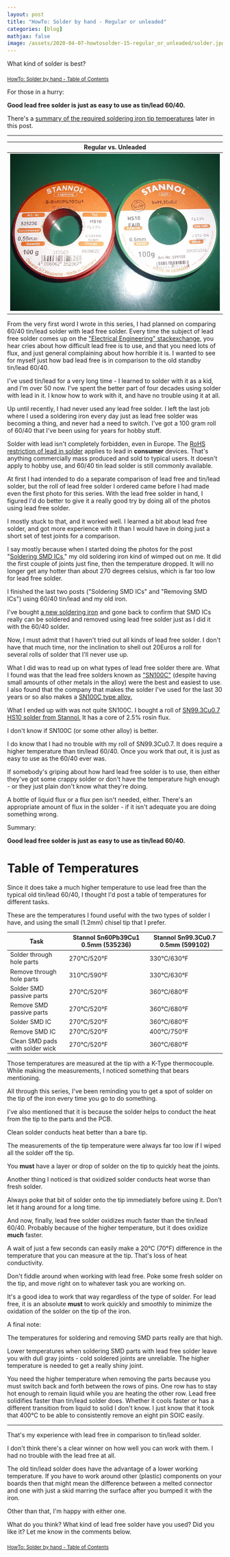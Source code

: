 ```yaml
---
layout: post
title: "HowTo: Solder by hand - Regular or unleaded"
categories: [blog]
mathjax: false
image: /assets/2020-04-07-howtosolder-15-regular_or_unleaded/solder.jpg
---  
```

What kind of solder is best?

<sub>[HowTo: Solder by hand - Table of Contents](howtosolder-toc)</sub> 

For those in a hurry:

**Good lead free solder is just as easy to use as tin/lead 60/40.** 

There's a [summary of the required soldering iron tip temperatures](#table-of-temperatures) later in this post.

------------------

|Regular vs. Unleaded|
|--------|
|![Regular vs. Unleaded](/assets/2020-04-07-howtosolder-15-regular_or_unleaded/solder.jpg)|

From the very first word I wrote in this series, I had planned on comparing 60/40 tin/lead solder with lead free solder.  Every time the subject of lead free solder comes up on the ["Electrical Engineering" stackexchange,](https://electronics.stackexchange.com/) you hear cries about how difficult lead free is to use, and that you need lots of flux, and just general complaining about how horrible it is.  I wanted to see for myself just how bad lead free is in comparison to the old standby tin/lead 60/40.

I've used tin/lead for a very long time - I learned to solder with it as a kid, and I'm over 50 now.  I've spent the better part of four decades using solder with lead in it.  I know how to work with it, and have no trouble using it at all.

Up until recently, I had never used any lead free solder.  I left the last job where I used a soldering iron every day just as lead free solder was becoming a thing, and never had a need to switch.  I've got a 100 gram roll of 60/40 that I've been using for years for hobby stuff.

Solder with lead isn't completely forbidden, even in Europe.  The [RoHS restriction of lead in solder](https://en.wikipedia.org/wiki/Solder#Lead-free_solder) applies to lead in **consumer** devices.  That's anything commercially mass produced and sold to typical users.  It doesn't apply to hobby use, and 60/40 tin lead solder is still commonly available.

At first I had intended to do a separate comparison of lead free and tin/lead solder, but the roll of lead free solder I ordered came before I had made even the first photo for this series.  With the lead free solder in hand, I figured I'd do better to give it a really good try by doing all of the photos using lead free solder.

I mostly stuck to that, and it worked well.  I learned a bit about lead free solder, and got more experience with it than I would have in doing just a short set of test joints for a comparison.

I say mostly because when I started doing the photos for the post "[Soldering SMD ICs](howtosolder-13soldersmdic)," my old soldering iron kind of wimped out on me.  It did the first couple of joints just fine, then the temperature dropped.  It will no longer get any hotter than about 270 degrees celsius, which is far too low for lead free solder.

I finished the last two posts ("Soldering SMD ICs" and "Removing SMD ICs") using 60/40 tin/lead and my old iron.

I've bought [a new soldering iron](howtosolder-16-new-soldering-iron) and gone back to confirm that SMD ICs really can be soldered and removed using lead free solder just as I did it with the 60/40 solder.

Now, I must admit that I haven't tried out all kinds of lead free solder.  I don't have that much time, nor the inclination to shell out 20Euros a roll for several rolls of solder that I'll never use up.

What I did was to read up on what types of lead free solder there are.  What I found was that the lead free solders known as ["SN100C"](http://nihonsuperior.co.jp/english/product/leadfree/core/) (despite having small amounts of other metals in the alloy) were the best and easiest to use.  I also found that the company that makes the solder I've used for the last 30 years or so also makes a [SN100C type alloy.](https://www.stannol.de/en/news/news/sn100c/)

What I ended up with was not quite SN100C.  I bought a roll of [SN99.3Cu0.7 HS10 solder from Stannol.](https://www.conrad.com/p/stannol-hs10-fair-solder-reel-sn993cu07-100-g-05-mm-1414237) It has a core of 2.5% rosin flux.

I don't know if SN100C (or some other alloy) is better.

I do know that I had no trouble with my roll of SN99.3Cu0.7.  It does require a higher temperature than tin/lead 60/40.  Once you work that out, it is just as easy to use as the 60/40 ever was.

If somebody's griping about how hard lead free solder is to use, then either they've got some crappy solder or don't have the temperature high enough - or they just plain don't know what they're doing.

A bottle of liquid flux or a flux pen isn't needed, either.  There's an appropriate amount of flux in the solder - if it isn't adequate you are doing something wrong.

Summary:

**Good lead free solder is just as easy to use as tin/lead 60/40.**

# Table of Temperatures

Since it does take a much higher temperature to use lead free than the typical old tin/lead 60/40, I thought I'd post a table of temperatures for different tasks.

These are the temperatures I found useful with the two types of solder I have, and using the small (1.2mm) chisel tip that I prefer.

|Task| Stannol Sn60Pb39Cu1 0.5mm (535236)|Stannol Sn99.3Cu0.7 0.5mm (599102)|
|----|-----------------------------------|---------------------------------|
|Solder through hole parts|270°C/520°F|330°C/630°F   |
|Remove through hole parts|310°C/590°F|330°C/630°F   |
|Solder SMD passive parts|270°C/520°F|360°C/680°F    |
|Remove SMD passive parts|270°C/520°F|360°C/680°F    |
|Solder SMD IC|270°C/520°F|360°C/680°F|
|Remove SMD IC|270°C/520°F|400°C/750°F    |
|Clean SMD pads with solder wick|270°C/520°F|360°C/680°F|

Those temperatures are measured at the tip with a K-Type thermocouple.  While making the measurements, I noticed something that bears mentioning.

All through this series, I've been reminding you to get a spot of solder on the tip of the iron every time you go to do something.

I've also mentioned that it is because the solder helps to conduct the heat from the tip to the parts and the PCB.

Clean solder conducts heat better than a bare tip.

The measurements of the tip temperature were always far too low if I wiped all the solder off the tip.

You **must** have a layer or drop of solder on the tip to quickly heat the joints.

Another thing I noticed is that oxidized solder conducts heat worse than fresh solder.

Always poke that bit of solder onto the tip immediately before using it.  Don't let it hang around for a long time.

And now, finally, lead free solder oxidizes much faster than the tin/lead 60/40.  Probably because of the higher temperature, but it does oxidize **much** faster.

A wait of just a few seconds can easily make a 20°C (70°F) difference in the temperature that you can measure at the tip.  That's loss of heat conductivity.

Don't fiddle around when working with lead free.  Poke some fresh solder on the tip, and move right on to whatever task you are working on.

It's a good idea to work that way regardless of the type of solder.  For lead free, it is an absolute **must** to work quickly and smoothly to minimize the oxidation of the solder on the tip of the iron.

A final note:

The temperatures for soldering and removing SMD parts really are that high.

Lower temperatures when soldering SMD parts with lead free solder leave you with dull gray joints - cold soldered joints are unreliable.  The higher temperature is needed to get a really shiny joint.

You need the higher temperature when removing the parts because you must switch back and forth between the rows of pins.  One row has to stay hot enough to remain liquid while you are heating the other row.  Lead free solidifies faster than tin/lead solder does.  Whether it cools faster or has a different transition from liquid to solid I don't know.  I just know that it took that 400°C to be able to consistently remove an eight pin SOIC easily.

---------------

That's my experience with lead free in comparison to tin/lead solder.

I don't think there's a clear winner on how well you can work with them.  I had no trouble with the lead free at all.

The old tin/lead solder does have the advantage of a lower working temperature.  If you have to work around other (plastic) components on your boards then that might mean the difference between a melted connector and one with just a skid marring the surface after you bumped it with the iron.

Other than that, I'm happy with either one.

What do you think?  What kind of lead free solder have you used?  Did you like it?  Let me know in the comments below.

<sub>[HowTo: Solder by hand - Table of Contents](howtosolder-toc)</sub> 
